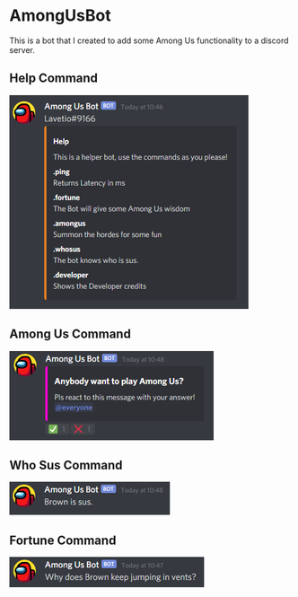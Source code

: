 # AmongUsBot
This is a bot that I created to add some Among Us functionality to a discord server.

## Help Command
![Help Command](https://github.com/BenPowellDev/AmongUsBot/blob/main/Command%20img/help.png)

## Among Us Command
![AmongUs Command](https://github.com/BenPowellDev/AmongUsBot/blob/main/Command%20img/amongus.png)

## Who Sus Command
![Whosus Command](https://github.com/BenPowellDev/AmongUsBot/blob/main/Command%20img/whosus.png)

## Fortune Command
![Fortune Command](https://github.com/BenPowellDev/AmongUsBot/blob/main/Command%20img/fortune.png)
